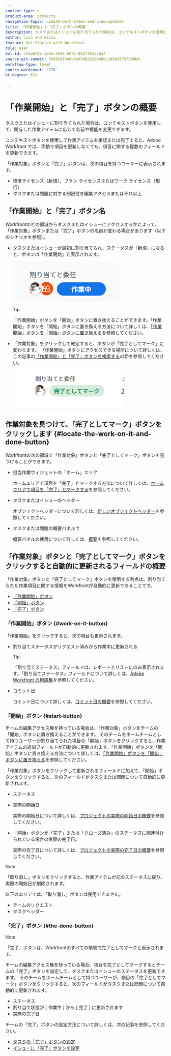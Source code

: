 ```yaml
---
content-type: o
product-area: projects
navigation-topic: update-work-items-and-view-updates
title: 「作業開始」と「完了」ボタンの概要
description: タスクまたはイシューに割り当てられた場合は、コンテキストボタンを使用して、関与した作業アイテムに応じて名前や機能を変更できます。
author: Lisa and Alina
feature: Get Started with Workfront
role: User
exl-id: cfda6702-1a9a-4645-b031-8b2f201ac0af
source-git-commit: 7b5018f546d4c654832298e85c10504375f380b4
workflow-type: tm+mt
source-wordcount: '776'
ht-degree: 61%

---
```


# 「作業開始」と「完了」ボタンの概要

タスクまたはイシューに割り当てられた場合は、コンテキストボタンを使用して、関与した作業アイテムに応じて名前や機能を変更できます。

コンテキストボタンを使用して作業アイテムを承認または完了すると、Adobe Workfront では、手動で項目を更新しなくても、項目に関する複数のフィールドを更新できます。

「作業対象」ボタンと「完了」ボタンは、次の項目を持つユーザーに表示されます。

* 標準ライセンス（新規）、プラン ライセンスまたはワーク ライセンス（現行）
* タスクまたは問題に対する制限付き編集アクセスまたはそれ以上

## 「作業開始」と「完了」ボタン名

Workfrontのどの領域からタスクまたはイシューにアクセスするかによって、「作業対象」ボタンまたは「完了」ボタンの名前が変わる場合があります（以下のシナリオを参照）。

* タスクまたはイシューが最初に割り当てられ、ステータスが「新規」になると、ボタンは「作業開始」と表示されます。

  ![](assets/nwe-work-on-it-button.png)

  >[!TIP]
  >
  >「作業開始」ボタンを「開始」ボタンに置き換えることができます。「作業開始」ボタンを「開始」ボタンに置き換える方法について詳しくは、[「作業開始」ボタンを「開始」ボタンに置き換える](../../people-teams-and-groups/create-and-manage-teams/work-on-it-button-to-start-button.md)を参照してください。

* 「作業対象」をクリックして確定すると、ボタンが「完了としてマーク」に変わります。 「作業開始」ボタンにアクセスできる場所について詳しくは、この記事の[「作業開始」と「完了」ボタンを検索する](#locate-the-work-on-it-and-done-button)の節を参照してください。

  ![](assets/nwe-mark-as-done-button-350x122.png)


<!--If you are not the only one assigned to the task or issue and you are accessing your work item from the My Work widget in the Home area, the button changes to Done with my part.

  ![](assets/home-left-done-with-my-part-button-350x184.png)-->

## 作業対象を見つけて、「完了としてマーク」ボタンをクリックします {#locate-the-work-on-it-and-done-button}

Workfrontの次の領域で「作業対象」ボタンと「完了としてマーク」ボタンを見つけることができます。

* 担当作業ウィジェットの「ホーム」エリア

  ホームエリアで項目を「完了」とマークする方法について詳しくは、[ホームエリアで項目を「完了」とマークする](../../workfront-basics/using-home/using-the-home-area/mark-item-done-in-home.md)を参照してください。

* タスクまたはイシューのヘッダー

  オブジェクトヘッダーについて詳しくは、[新しいオブジェクトヘッダー](../../workfront-basics/the-new-workfront-experience/new-object-headers.md)を参照してください。

* タスクまたは問題の概要パネルで

  概要パネルの使用について詳しくは、[概要](../../workfront-basics/the-new-workfront-experience/summary-overview.md)を参照してください。

## 「作業対象」ボタンと「完了としてマーク」ボタンをクリックすると自動的に更新されるフィールドの概要

「作業対象」ボタンと「完了としてマーク」ボタンを使用する利点は、割り当てられた作業項目に関する情報をWorkfrontが自動的に更新できることです。

* [「作業開始」ボタン](#work-on-it-button)
* [「開始」ボタン](#start-button)
* [「完了」ボタン](#the-done-button)

### 「作業開始」ボタン {#work-on-it-button}

「作業開始」をクリックすると、次の項目も更新されます。

* 割り当てステータスがリクエスト済みから作業中に更新される

  >[!TIP]
  >
  >「割り当てステータス」フィールドは、レポートとリストにのみ表示されます。「割り当てステータス」フィールドについて詳しくは、[Adobe Workfront の用語集](../../workfront-basics/navigate-workfront/workfront-navigation/workfront-terminology-glossary.md)を参照してください。

* コミット日

  コミット日について詳しくは、[コミット日の概要](../../manage-work/projects/updating-work-in-a-project/overview-of-commit-dates.md)を参照してください。

### 「開始」ボタン {#start-button}

チームの編集アクセス権を持っている場合は、「作業対象」ボタンをチームの「開始」ボタンに置き換えることができます。 そのチームをホームチームとして持つユーザーが割り当てられた項目の「開始」ボタンをクリックすると、作業アイテムの追加フィールドが自動的に更新されます。「作業開始」ボタンを「開始」ボタンに置き換える方法について詳しくは、[「作業開始」ボタンを「開始」ボタンに置き換える](../../people-teams-and-groups/create-and-manage-teams/work-on-it-button-to-start-button.md)を参照してください。

「作業対象」ボタンをクリックして更新されるフィールドに加えて、「開始」ボタンをクリックすると、次のフィールドがタスクまたは問題について自動的に更新されます。

* ステータス
* 実際の開始日

  実際の開始日について詳しくは、[プロジェクトの実際の開始日の概要](../../manage-work/projects/planning-a-project/project-actual-start-date.md)を参照してください。

* 「開始」ボタンが「完了」または「クローズ済み」のステータスに関連付けられている場合の実際の完了日。

  実際の完了日について詳しくは、[プロジェクトの実際の完了日の概要](../../manage-work/projects/planning-a-project/project-actual-completion-date.md)を参照してください。

>[!NOTE]
>
>「取り消し」ボタンをクリックすると、作業アイテムが元のステータスに戻り、実際の開始日が削除されます。
>
>以下のエリアでは、「取り消し」ボタンは使用できません。
>
>* チームのリクエスト
>* タスクヘッダー
>

### 「完了」ボタン {#the-done-button}

>[!NOTE]
>
>「完了」ボタンは、Workfrontのすべての領域で完了としてマークと表示されます。

チームの編集アクセス権を持っている場合、項目を完了としてマークするとチームの「完了」ボタンを設定して、タスクまたはイシューのステータスを更新できます。 そのチームをホームチームとして持つユーザーが、項目の「完了としてマーク」ボタンをクリックすると、次のフィールドがタスクまたは問題について自動的に更新されます。

* ステータス
* 割り当て状態が [ 作業中 ] から [ 完了 ] に更新されます
* 実際の完了日

チームの「完了」ボタンの設定方法について詳しくは、次の記事を参照してください。

* [タスクの「完了」ボタンの設定](../../people-teams-and-groups/create-and-manage-teams/configure-the-done-button-for-tasks.md)
* [イシューに「完了」ボタンを設定](../../people-teams-and-groups/create-and-manage-teams/configure-the-done-button-for-issues.md)
